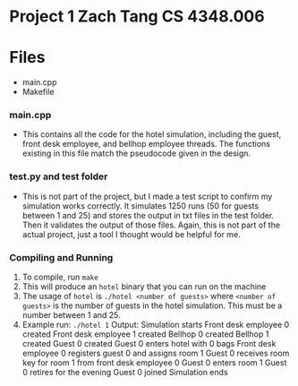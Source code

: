 
# Project 1 Zach Tang CS 4348.006

# Files
- main.cpp
- Makefile

### main.cpp
- This contains all the code for the hotel simulation, including the guest, front desk employee, and bellhop employee 
    threads. The functions existing in this file match the pseudocode given in the design.

### test.py and test folder
- This is not part of the project, but I made a test script to confirm my simulation works correctly. It simulates 1250
    runs (50 for guests between 1 and 25) and stores the output in txt files in the test folder. Then it validates the
    output of those files. Again, this is not part of the actual project, just a tool I thought would be helpful for me.

### Compiling and Running
1. To compile, run `make`
2. This will produce an `hotel` binary that you can run on the machine
3. The usage of `hotel` is `./hotel <number of guests>` where `<number of guests>`
    is the number of guests in the hotel simulation. This must be a number between 1 and 25.
4. Example run: `./hotel 1`
    Output:
        Simulation starts
        Front desk employee 0 created
        Front desk employee 1 created
        Bellhop 0 created
        Bellhop 1 created
        Guest 0 created
        Guest 0 enters hotel with 0 bags
        Front desk employee 0 registers guest 0 and assigns room 1
        Guest 0 receives room key for room 1 from front desk employee 0
        Guest 0 enters room 1
        Guest 0 retires for the evening
        Guest 0 joined
        Simulation ends





